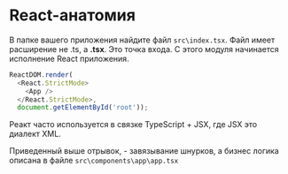 # React-анатомия

В папке вашего приложения найдите файл `src\index.tsx`. Файл имеет расширение не .ts, а **.tsx**. Это точка входа. С этого модуля начинается исполнение React приложения.

```ts
ReactDOM.render(
  <React.StrictMode>
    <App />
  </React.StrictMode>,
  document.getElementById('root'));
```

Реакт часто используется в связке TypeScript + JSX, где JSX это диалект XML.

Приведенный выше отрывок, - завязывание шнурков, а бизнес логика описана в файле `src\components\app\app.tsx`
